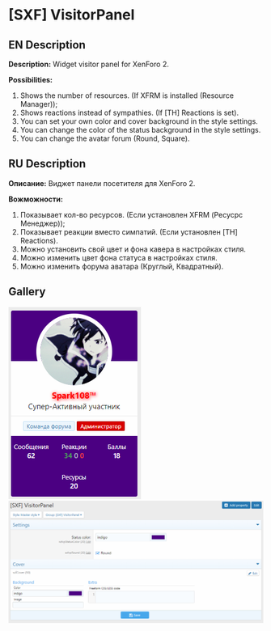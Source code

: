 # [SXF] VisitorPanel 
## EN Description
**Description:** Widget visitor panel for XenForo 2.

**Possibilities:**
1. Shows the number of resources. (If XFRM is installed (Resource Manager));
2. Shows reactions instead of sympathies. (If [TH] Reactions is set).
3. You can set your own color and cover background in the style settings.
4. You can change the color of the status background in the style settings.
5. You can change the avatar forum (Round, Square).
## RU Description
**Описание:** Виджет панели посетителя для XenForo 2.

**Вожможности:**
1. Показывает кол-во ресурсов. (Если установлен XFRM (Ресусрс Менеджер));
2. Показывает реакции вместо симпатий. (Если установлен [TH] Reactions).
3. Можно установить свой цвет и фона кавера в настройках стиля.
4. Можно изменить цвет фона статуса в настройках стиля.
5. Можно изменить форума аватара (Круглый, Квадратный).

## Gallery
![Widget](docs/widget.png)
![Options Style](docs/style_options.png)
